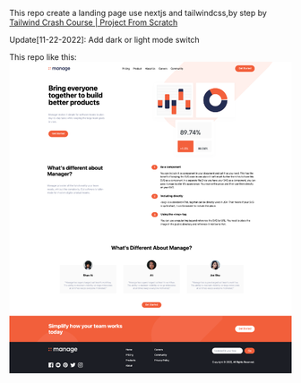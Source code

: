 This repo create a landing page use nextjs and tailwindcss,by step by [Tailwind Crash Course | Project From Scratch](https://www.youtube.com/watch?v=dFgzHOX84xQ&t=1826s)

Update[11-22-2022]:
Add dark or light mode switch

This repo like this:
![demo](https://github.com/samawong/nextjs-learning/blob/main/public/static/localhost_3000_.png?raw=true)



